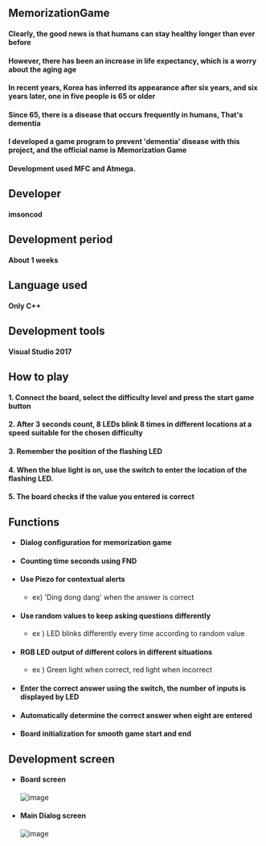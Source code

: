 ## MemorizationGame
#### Clearly, the good news is that humans can stay healthy longer than ever before
#### However, there has been an increase in life expectancy, which is a worry about the aging age
#### In recent years, Korea has inferred its appearance after six years, and six years later, one in five people is 65 or older
#### Since 65, there is a disease that occurs frequently in humans, That's dementia
#### I developed a game program to prevent 'dementia' disease with this project, and the official name is Memorization Game 
#### Development used MFC and Atmega.
## Developer
#### imsoncod
## Development period
#### About 1 weeks
## Language used
#### Only C++
## Development tools
#### Visual Studio 2017
## How to play
#### 1. Connect the board, select the difficulty level and press the start game button
#### 2. After 3 seconds count, 8 LEDs blink 8 times in different locations at a speed suitable for the chosen difficulty
#### 3. Remember the position of the flashing LED
#### 4. When the blue light is on, use the switch to enter the location of the flashing LED.
#### 5. The board checks if the value you entered is correct
## Functions
* #### Dialog configuration for memorization game
* #### Counting time seconds using FND
* #### Use Piezo for contextual alerts 
  * ex) 'Ding dong dang' when the answer is correct
* #### Use random values to keep asking questions differently
  * ex ) LED blinks differently every time according to random value
* #### RGB LED output of different colors in different situations
  * ex ) Green light when correct, red light when incorrect
* #### Enter the correct answer using the switch, the number of inputs is displayed by LED
* #### Automatically determine the correct answer when eight are entered
* #### Board initialization for smooth game start and end
## Development screen
* #### Board screen
     ![image](https://user-images.githubusercontent.com/48934537/71764638-a5ce0e80-2f2d-11ea-9e5a-a6ceed194954.png)
* #### Main Dialog screen
     ![image](https://user-images.githubusercontent.com/48934537/71762777-f6863d00-2f16-11ea-8c3b-f0df90069166.png)
